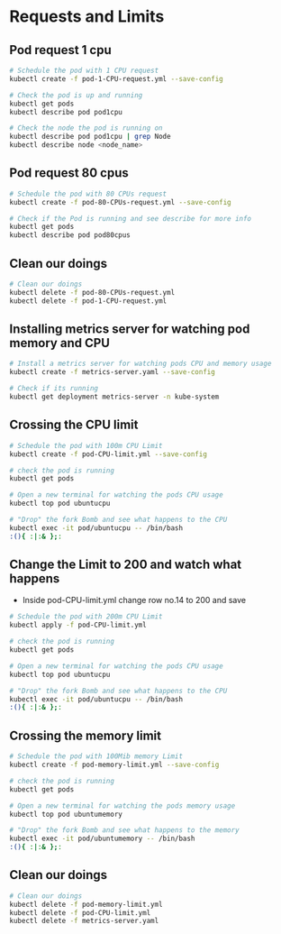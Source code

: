 # Requests and Limits

## Pod request 1 cpu
```sh
# Schedule the pod with 1 CPU request
kubectl create -f pod-1-CPU-request.yml --save-config
```
```sh
# Check the pod is up and running
kubectl get pods
kubectl describe pod pod1cpu
```
```sh
# Check the node the pod is running on
kubectl describe pod pod1cpu | grep Node
kubectl describe node <node_name>
```

## Pod request 80 cpus
```sh
# Schedule the pod with 80 CPUs request
kubectl create -f pod-80-CPUs-request.yml --save-config
```
```sh
# Check if the Pod is running and see describe for more info
kubectl get pods
kubectl describe pod pod80cpus
```

## Clean our doings
```sh
# Clean our doings
kubectl delete -f pod-80-CPUs-request.yml
kubectl delete -f pod-1-CPU-request.yml
```

## Installing metrics server for watching pod memory and CPU
```sh
# Install a metrics server for watching pods CPU and memory usage
kubectl create -f metrics-server.yaml --save-config
```
```sh
# Check if its running
kubectl get deployment metrics-server -n kube-system 
```

## Crossing the CPU limit 
```sh
# Schedule the pod with 100m CPU Limit
kubectl create -f pod-CPU-limit.yml --save-config
```
```sh
# check the pod is running
kubectl get pods
```
```sh
# Open a new terminal for watching the pods CPU usage
kubectl top pod ubuntucpu
```
```sh
# "Drop" the fork Bomb and see what happens to the CPU
kubectl exec -it pod/ubuntucpu -- /bin/bash
:(){ :|:& };:
```

## Change the Limit to 200 and watch what happens
- Inside pod-CPU-limit.yml change row no.14 to 200 and save
```sh
# Schedule the pod with 200m CPU Limit
kubectl apply -f pod-CPU-limit.yml
```
```sh 
# check the pod is running
kubectl get pods
```
```sh
# Open a new terminal for watching the pods CPU usage
kubectl top pod ubuntucpu
```
```sh
# "Drop" the fork Bomb and see what happens to the CPU
kubectl exec -it pod/ubuntucpu -- /bin/bash
:(){ :|:& };:
```

## Crossing the memory limit
```sh
# Schedule the pod with 100Mib memory Limit
kubectl create -f pod-memory-limit.yml --save-config
```
```sh
# check the pod is running
kubectl get pods
```
```sh
# Open a new terminal for watching the pods memory usage
kubectl top pod ubuntumemory
```
```sh
# "Drop" the fork Bomb and see what happens to the memory
kubectl exec -it pod/ubuntumemory -- /bin/bash
:(){ :|:& };:
```

## Clean our doings
```sh
# Clean our doings
kubectl delete -f pod-memory-limit.yml
kubectl delete -f pod-CPU-limit.yml
kubectl delete -f metrics-server.yaml
```